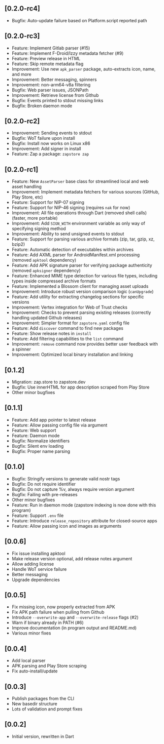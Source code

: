 ## [0.2.0-rc4]

  - Bugfix: Auto-update failure based on Platform.script reported path

## [0.2.0-rc3]

  - Feature: Implement Gitlab parser (#15)
  - Feature: Implement F-Droid/Izzy metadata fetcher (#9)
  - Feature: Preview release in HTML
  - Feature: Skip remote metadata flag
  - Improvement: Use new `apk_parser` package, auto-extracts icon, name, and more
  - Improvement: Better messaging, spinners
  - Improvement: non-arm64-v8a filtering
  - Bugfix: Web parser issues, JSONPath
  - Improvement: Retrieve license from Github
  - Bugfix: Events printed to stdout missing links
  - Bugfix: Broken daemon mode

## [0.2.0-rc2]

  - Improvement: Sending events to stdout
  - Bugfix: WoT failure upon install
  - Bugfix: Install now works on Linux x86
  - Improvement: Add signer in install
  - Feature: Zap a package: `zapstore zap`

## [0.2.0-rc1]

  - Feature: New `AssetParser` base class for streamlined local and web asset handling
  - Improvement: Implement metadata fetchers for various sources (GitHub, Play Store, etc)
  - Feature: Support for NIP-07 signing
  - Feature: Support for NIP-46 signing (requires `nak` for now)
  - Improvement: All file operations through Dart (removed shell calls) (faster, more portable)
  - Improvement: Add `SIGN_WITH` environment variable as only way of specifying signing method
  - Improvement: Ability to send unsigned events to stdout
  - Feature: Support for parsing various archive formats (zip, tar, gzip, xz, bzip2)
  - Feature: Automatic detection of executables within archives
  - Feature: Add AXML parser for AndroidManifest.xml processing (removed `apktool` dependency)
  - Feature: Add APK signature parser for verifying package authenticity (removed `apksigner` dependency)
  - Feature: Enhanced MIME type detection for various file types, including types inside compressed archive formats
  - Feature: Implemented a Blossom client for managing asset uploads
  - Improvement: Introduce robust version comparison logic (`canUpgrade`)
  - Feature: Add utility for extracting changelog sections for specific versions
  - Improvement: Vertex integration for Web of Trust checks
  - Improvement: Checks to prevent parsing existing releases (correctly handling updated Github releases)
  - Improvement: Simpler format for `zapstore.yaml` config file
  - Feature: Add `discover` command to find new packages
  - Feature: Show release notes in `install`
  - Feature: Add filtering capabilities to the `list` command
  - Improvement: `remove` command now provides better user feedback with a spinner
  - Improvement: Optimized local binary installation and linking

## [0.1.2]

  - Migration: zap.store to zapstore.dev
  - Bugfix: Use innerHTML for app description scraped from Play Store
  - Other minor bugfixes

## [0.1.1]

  - Feature: Add app pointer to latest release
  - Feature: Allow passing config file via argument
  - Feature: Web support
  - Feature: Daemon mode
  - Bugfix: Normalize identifiers
  - Bugfix: Silent env loading
  - Bugfix: Proper name parsing

## [0.1.0]

  - Bugfix: Stringify versions to generate valid nostr tags
  - Bugfix: Do not require identifier
  - Bugfix: Do not capture %v, always require version argument
  - Bugfix: Failing with pre-releases
  - Other minor bugfixes
  - Feature: Run in daemon mode (zapstore indexing is now done with this program)
  - Feature: Support `.env` file
  - Feature: Introduce `release_repository` attribute for closed-source apps
  - Feature: Allow passing icon and images as arguments

## [0.0.6]

  - Fix issue installing apktool
  - Make release version optional, add release notes argument
  - Allow adding license
  - Handle WoT service failure
  - Better messaging
  - Upgrade dependencies

## [0.0.5]

  - Fix missing icon, now properly extracted from APK
  - Fix APK path failure when pulling from Github
  - Introduce `--overwrite-app` and `--overwrite-release` flags (#2)
  - Warn if binary already in PATH (#6)
  - Improve documentation (in program output and README.md)
  - Various minor fixes

## [0.0.4]

  - Add local parser
  - APK parsing and Play Store scraping
  - Fix auto-install/update

## [0.0.3]

  - Publish packages from the CLI
  - New basedir structure
  - Lots of validation and prompt fixes

## [0.0.2]

  - Initial version, rewritten in Dart
